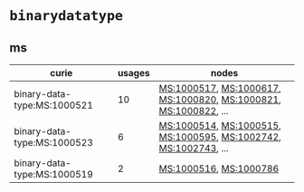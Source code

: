 # `binarydatatype`

## ms

| curie                       |   usages | nodes                                                                                                                                                                                                                                                                                            |
|-----------------------------|----------|--------------------------------------------------------------------------------------------------------------------------------------------------------------------------------------------------------------------------------------------------------------------------------------------------|
| binary-data-type:MS:1000521 |       10 | [MS:1000517](http://purl.obolibrary.org/obo/MS_1000517), [MS:1000617](http://purl.obolibrary.org/obo/MS_1000617), [MS:1000820](http://purl.obolibrary.org/obo/MS_1000820), [MS:1000821](http://purl.obolibrary.org/obo/MS_1000821), [MS:1000822](http://purl.obolibrary.org/obo/MS_1000822), ... |
| binary-data-type:MS:1000523 |        6 | [MS:1000514](http://purl.obolibrary.org/obo/MS_1000514), [MS:1000515](http://purl.obolibrary.org/obo/MS_1000515), [MS:1000595](http://purl.obolibrary.org/obo/MS_1000595), [MS:1002742](http://purl.obolibrary.org/obo/MS_1002742), [MS:1002743](http://purl.obolibrary.org/obo/MS_1002743), ... |
| binary-data-type:MS:1000519 |        2 | [MS:1000516](http://purl.obolibrary.org/obo/MS_1000516), [MS:1000786](http://purl.obolibrary.org/obo/MS_1000786)                                                                                                                                                                                 |

